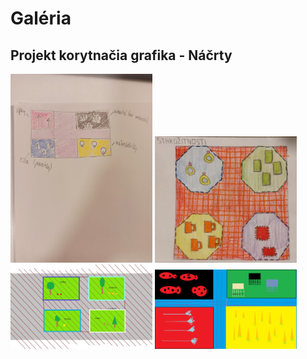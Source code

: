 # Galéria

## Projekt korytnačia grafika - Náčrty
<img src="/gallery/turtle-graphics/a.jpg" width="45%">
<img src="/gallery/turtle-graphics/b.jpg" width="45%">
<img src="/gallery/turtle-graphics/c.jpg" width="45%">
<img src="/gallery/turtle-graphics/d.png" width="45%">

